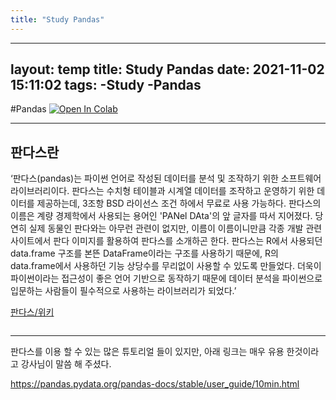```yaml
---
title: "Study Pandas"
---
```


---
layout: temp
title: Study Pandas
date: 2021-11-02 15:11:02
tags: 
-Study 
-Pandas
---


#Pandas
<a href="https://colab.research.google.com/github/YoonHwa-P/MyBlog/blob/main/Pandas.ipynb" target="_parent"><img src="https://colab.research.google.com/assets/colab-badge.svg" alt="Open In Colab"/></a>


---


## 판다스란

  ‘판다스(pandas)는 파이썬 언어로 작성된 데이터를 분석 및 조작하기 위한 소프트웨어 라이브러리이다. 판다스는 수치형 테이블과 시계열 데이터를 조작하고 운영하기 위한 데이터를 제공하는데, 3조항 BSD 라이선스 조건 하에서 무료로 사용 가능하다. 판다스의 이름은 계량 경제학에서 사용되는 용어인 'PANel DAta'의 앞 글자를 따서 지어졌다. 당연히 실제 동물인 판다와는 아무런 관련이 없지만, 이름이 이름이니만큼 각종 개발 관련 사이트에서 판다 이미지를 활용하여 판다스를 소개하곤 한다. 판다스는 R에서 사용되던 data.frame 구조를 본뜬 DataFrame이라는 구조를 사용하기 때문에, R의 data.frame에서 사용하던 기능 상당수를 무리없이 사용할 수 있도록 만들었다. 더욱이 파이썬이라는 접근성이 좋은 언어 기반으로 동작하기 때문에 데이터 분석을 파이썬으로 입문하는 사람들이 필수적으로 사용하는 라이브러리가 되었다.’

  [판다스/위키](https://namu.wiki/w/Pandas)





```python

```



---
판다스를 이용 할 수 있는 많은 튜토리얼 들이 있지만, 
아래 링크는 매우 유용 한것이라고 강사님이 말씀 해 주셨다. 


https://pandas.pydata.org/pandas-docs/stable/user_guide/10min.html


